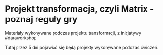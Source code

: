 # Projekt transformacja, czyli Matrix - poznaj reguły gry

Materiały wykonywane podczas projektu transformacji, z inicjatywy #dataworkshop

Tutaj przez 5 dni pojawiać się będą projekty wykonywane podczas ćwiczeń.
